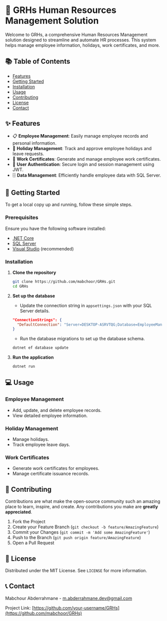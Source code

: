 # 🌟 GRHs Human Resources Management Solution

Welcome to GRHs, a comprehensive Human Resources Management solution designed to streamline and automate HR processes. This system helps manage employee information, holidays, work certificates, and more.

## 📚 Table of Contents
- [Features](#features)
- [Getting Started](#getting-started)
- [Installation](#installation)
- [Usage](#usage)
- [Contributing](#contributing)
- [License](#license)
- [Contact](#contact)

## ✨ Features

- 📋 **Employee Management**: Easily manage employee records and personal information.
- 📆 **Holiday Management**: Track and approve employee holidays and leave requests.
- 📄 **Work Certificates**: Generate and manage employee work certificates.
- 🔐 **User Authentication**: Secure login and session management using JWT.
- 🗄️ **Data Management**: Efficiently handle employee data with SQL Server.

## 🚀 Getting Started

To get a local copy up and running, follow these simple steps.

### Prerequisites

Ensure you have the following software installed:

- [.NET Core](https://dotnet.microsoft.com/download)
- [SQL Server](https://www.microsoft.com/en-us/sql-server/sql-server-downloads)
- [Visual Studio](https://visualstudio.microsoft.com/) (recommended)

### Installation

1. **Clone the repository**

    ```bash
    git clone https://github.com/mabchoor/GRHs.git
    cd GRHs
    ```

2. **Set up the database**

    - Update the connection string in `appsettings.json` with your SQL Server details.

    ```json
    "ConnectionStrings": {
      "DefaultConnection": "Server=DESKTOP-ASRVTQG;Database=EmployeeManagementDB;Trusted_Connection=True;"
    }
    ```

    - Run the database migrations to set up the database schema.

    ```bash
    dotnet ef database update
    ```

3. **Run the application**

    ```bash
    dotnet run
    ```

## 💻 Usage

### Employee Management

- Add, update, and delete employee records.
- View detailed employee information.

### Holiday Management

- Manage holidays.
- Track employee leave days.

### Work Certificates

- Generate work certificates for employees.
- Manage certificate issuance records.

## 🤝 Contributing

Contributions are what make the open-source community such an amazing place to learn, inspire, and create. Any contributions you make are **greatly appreciated**.

1. Fork the Project
2. Create your Feature Branch (`git checkout -b feature/AmazingFeature`)
3. Commit your Changes (`git commit -m 'Add some AmazingFeature'`)
4. Push to the Branch (`git push origin feature/AmazingFeature`)
5. Open a Pull Request

## 📜 License

Distributed under the MIT License. See `LICENSE` for more information.

## 📞 Contact

Mabchour Abderrahmane - [m.abderrahmane.dev@gmail.com](mailto:m.abderrahmane.dev@gmail.com)

Project Link: [https://github.com/your-username/GRHs](https://github.com/mabchoor/GRHs)
